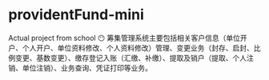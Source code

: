 # providentFund-mini
Actual project from school 😶
筹集管理系统主要包括相关客户信息（单位开户、个人开户、单位资料修改、个人资料修改）管理、变更业务（封存、启封、比例变更、基数变更）、缴存登记入账（汇缴、补缴）、提取及销户（提取、个人注销、单位注销）、业务查询、凭证打印等业务。
